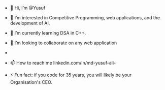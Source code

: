 - 👋 Hi, I’m @Yusuf
- 👀 I’m interested in Competitive Programming, web applications, and the development of AI.
- 🌱 I’m currently learning DSA in C++.
- 💞️ I’m looking to collaborate on any web application
- 
- 📫 How to reach me linkedin.com/in/md-yusuf-ali-
  
- ⚡ Fun fact: if you code for 35 years, you will likely be your Organisation's CEO.

<!---
Yusufali2004/Yusufali2004 is a ✨ special ✨ repository because its `README.md` (this file) appears on your GitHub profile.
You can click the Preview link to take a look at your changes.
--->
